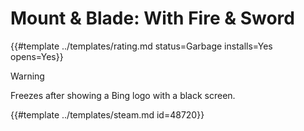 # Mount & Blade: With Fire & Sword
<!-- script:Aliases [] -->

{{#template ../templates/rating.md status=Garbage installs=Yes opens=Yes}}

> [!WARNING]
> Freezes after showing a Bing logo with a black screen.

{{#template ../templates/steam.md id=48720}}
